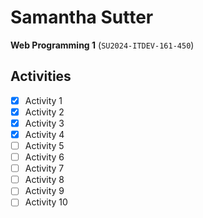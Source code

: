 # Samantha Sutter

**Web Programming 1** (`SU2024-ITDEV-161-450`)

## Activities
- [x] Activity 1
- [x] Activity 2
- [x] Activity 3
- [x] Activity 4
- [ ] Activity 5
- [ ] Activity 6
- [ ] Activity 7
- [ ] Activity 8
- [ ] Activity 9
- [ ] Activity 10
